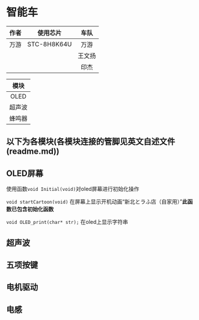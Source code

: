 # 智能车
|作者|使用芯片|车队|
|:---------|:---------:|:--------------:|
|万游|STC-8H8K64U|万游|
|||王文扬|
|||印杰|

|模块|
|:---------:|
|OLED|
|超声波|
|蜂鸣器|


以下为各模块(各模块连接的管脚见英文自述文件(readme.md))
---

## OLED屏幕

使用函数`void Initial(void)`对oled屏幕进行初始化操作

`void startCartoon(void)`
在屏幕上显示开机动画“新北とラふ店（自家用）”**此函数已包含初始化函数**

`void OLED_print(char* str);`
在oled上显示字符串

## 超声波

## 五项按键

## 电机驱动

## 电感
